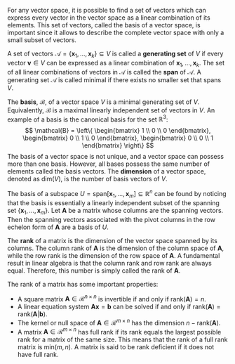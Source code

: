 For any vector space, it is possible to find a set of vectors which can express every vector in the vector space as a linear combination of its elements. This set of vectors, called the basis of a vector space, is important since it allows to describe the complete vector space with only a small subset of vectors.

A set of vectors $\mathcal{A} = \lbrace \mathbf{x}_1, \dots, \mathbf{x}_k \rbrace \subseteq V$ is called a **generating set** of $V$ if every vector $\mathbf{v} \in V$ can be expressed as a linear combination of $\mathbf{x}_1, \dots, \mathbf{x}_k$. The set of all linear combinations of vectors in $\mathcal{A}$ is called the **span** of $\mathcal{A}$. A generating set $\mathcal{A}$ is called minimal if there exists no smaller set that spans $V$.

The **basis**, $\mathcal{B}$, of a vector space $V$ is a minimal generating set of $V$. Equivalently, $\mathcal{B}$ is a maximal linearly independent set of vectors in $V$. An example of a basis is the canonical basis for the set $\mathbb{R}^3$:
$$
\mathcal{B} =
\left\{
\begin{bmatrix}
1 \\ 0 \\ 0
\end{bmatrix},
\begin{bmatrix}
0 \\ 1 \\ 0
\end{bmatrix},
\begin{bmatrix}
0 \\ 0 \\ 1
\end{bmatrix}
\right\}
$$
The basis of a vector space is not unique, and a vector space can possess more than one basis. However, all bases possess the same number of elements called the basis vectors. The **dimension** of a vector space, denoted as $\text{dim}(V)$, is the number of basis vectors of $V$.

The basis of a subspace $U = \text{span}[\mathbf{x}_1,\dots,\mathbf{x}_m] \subseteq \mathbb{R}^n$ can be found by noticing that the basis is essentially a linearly independent subset of the spanning set $\{\mathbf{x}_1,\dots,\mathbf{x}_m\}$. Let $\mathbf{A}$ be a matrix whose columns are the spanning vectors. Then the spanning vectors associated with the pivot columns in the row echelon form of $\mathbf{A}$ are a basis of $U$.

The **rank** of a matrix is the dimension of the vector space spanned by its columns. The column rank of $\mathbf{A}$ is the dimension of the column space of $\mathbf{A}$, while the row rank is the dimension of the row space of $\mathbf{A}$. A fundamental result in linear algebra is that the column rank and row rank are always equal. Therefore, this number is simply called the rank of $\mathbf{A}$.

The rank of a matrix has some important properties:
- A square matrix $\mathbf{A} \in \mathcal{R}^{n \times n}$ is invertible if and only if $\text{rank}(\mathbf{A}) = n$.
- A linear equation system $\mathbf{A} \mathbf{x} = \mathbf{b}$ can be solved if and only if $\text{rank}(\mathbf{A}) = \text{rank}(\mathbf{A} | \mathbf{b})$.
- The kernel or null space of $\mathbf{A} \in \mathcal{R}^{m \times n}$ has the dimension $n - \text{rank}(\mathbf{A})$.
- A matrix $\mathbf{A} \in \mathcal{R}^{m \times n}$ has full rank if its rank equals the largest possible rank for a matrix of the same size. This means that the rank of a full rank matrix is $\text{min}(m,n)$. A matrix is said to be rank deficient if it does not have full rank.
